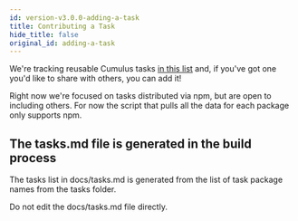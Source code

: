```yaml
---
id: version-v3.0.0-adding-a-task
title: Contributing a Task
hide_title: false
original_id: adding-a-task
---
```


We're tracking reusable Cumulus tasks [in this list](tasks.md) and, if you've got one you'd like to share with others, you can add it!

Right now we're focused on tasks distributed via npm, but are open to including others. For now the script that pulls all the data for each package only supports npm.

## The tasks.md file is generated in the build process

The tasks list in docs/tasks.md is generated from the list of task package names from the tasks folder.

Do not edit the docs/tasks.md file directly.
